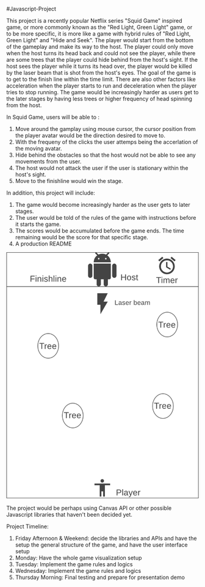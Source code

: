 #Javascript-Project

  This project is a recently popular Netflix series "Squid Game" inspired game, or more commonly known as the "Red Light, Green Light" game, or to be more specific, it is more like a game with hybrid rules of "Red Light, Green Light" and "Hide and Seek".
  The player would start from the bottom of the gameplay and make its way to the host. The player could only move when the host turns its head back and could not see the player, while there are some trees that the player could hide behind from the host's sight. If the host sees the player while it turns its head over, the player would be killed by the laser beam that is shot from the host's eyes. The goal of the game is to get to the finish line within the time limit. There are also other factors like acceleration when the player starts to run and deceleration when the player tries to stop running. The game would be increasingly harder as users get to the later stages by having less trees or higher frequency of head spinning from the host.


In Squid Game, users will be able to :

  1. Move around the gamplay using mouse cursor, the cursor position from the player avatar would be the direction desired to move to.
  2. With the frequeny of the clicks the user attemps being the accerlation of the moving avatar.
  3. Hide behind the obstacles so that the host would not be able to see any movements from the user.
  4. The host would not attack the user if the user is stationary within the host's sight.
  5. Move to the finishline would win the stage.


In addition, this project will include:

  1. The game would become increasingly harder as the user gets to later stages.
  2. The user would be told of the rules of the game with instructions before it starts the game.
  3. The scores would be accumulated before the game ends. The time remaining would be the score for that specific stage.
  4. A production README
  
![alt text](https://github.com/ms0372631/Javascript-Project/blob/eade80975bc850aab8e2c56bb921beee74dacfbc/wireframe.png?raw=true)


The project would be perhaps using Canvas API or other possible Javascript libraries that haven't been decided yet.


Project Timeline:

  1. Friday Afternoon & Weekend: decide the libraries and APIs and have the setup the general structure of the game, and have the user interface setup
  2. Monday: Have the whole game visualization setup
  3. Tuesday: Implement the game rules and logics 
  4. Wednesday: Implement the game rules and logics 
  5. Thursday Morning: Final testing and prepare for presentation demo

